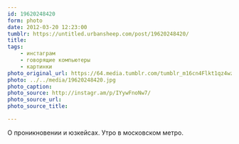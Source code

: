 ```yaml
---
id: 19620248420
form: photo
date: 2012-03-20 12:23:00
tumblr: https://untitled.urbansheep.com/post/19620248420/
title:
tags:
    - инстаграм
    - говорящие компьютеры
    - картинки
photo_original_url: https://64.media.tumblr.com/tumblr_m16cn4Flkt1qz4wzio1_640.jpg
photo: ../../media/19620248420.jpg
photo_caption:
photo_source: http://instagr.am/p/IYywFnoNw7/
photo_source_url:
photo_source_title:

---
```


<p>О проникновении и юзкейсах. Утро в московском метро.</p>
